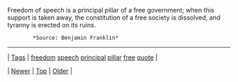 <!--
title: Freedom of speech is a principal pillar of a free government; when this support is taken away, the constitution of a free society is dissolved, and tyranny is erected on its ruins.
date: 2020-06-28T15:27:00.182Z
tags: freedom, speech, principal, pillar, free, quote
-->




Freedom of speech is a principal pillar of a free government; when this support is taken away, the constitution of a free society is dissolved, and tyranny is erected on its ruins.

            *Source: Benjamin Franklin*

<!--BOTTOM-POST-NAVIGATION-->
---

| [Tags](tags.md) | [freedom](tag-freedom.md) [speech](tag-speech.md) [principal](tag-principal.md) [pillar](tag-pillar.md) [free](tag-free.md) [quote](tag-quote.md) |

| [Newer](64949963960.md) | [Top](index.md) | [Older](64957036407.md) |